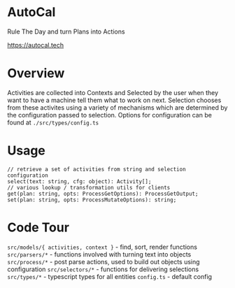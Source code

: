 # AutoCal

Rule The Day and turn Plans into Actions

https://autocal.tech

# Overview

Activities are collected into Contexts and Selected by the user when they want to have a machine tell them what to work on next. Selection chooses from these activites using a variety of mechanisms which are determined by the configuration passed to selection.
Options for configuration can be found at `./src/types/config.ts`

# Usage
```
// retrieve a set of activities from string and selection configuration
select(text: string, cfg: object): Activity[];
// various lookup / transformation utils for clients
get(plan: string, opts: ProcessGetOptions): ProcessGetOutput;
set(plan: string, opts: ProcessMutateOptions): string;
```

# Code Tour
`src/models/{ activities, context }` - find, sort, render functions
`src/parsers/*` - functions involved with turning text into objects
`src/process/*` - post parse actions, used to build out objects using configuration
`src/selectors/*` - functions for delivering selections
`src/types/*` - typescript types for all entities
`config.ts` - default config

